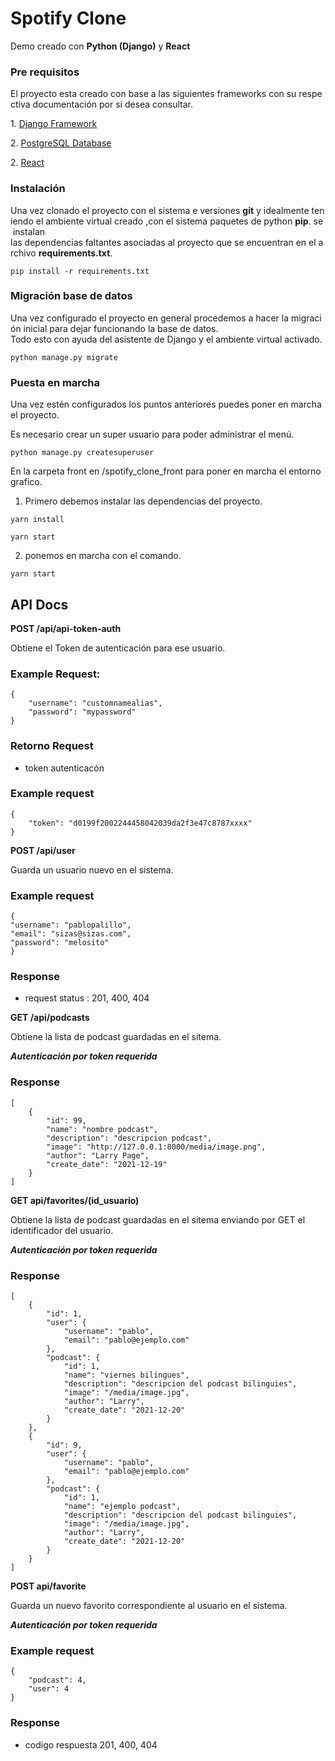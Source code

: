 # Spotify Clone
Demo creado con **Python (Django)** y **React**

### Pre requisitos
El proyecto esta creado con base a las siguientes frameworks con su respectiva documentación por si desea consultar.

1. [Django Framework](https://docs.djangoproject.com/en/3.0)

2. [PostgreSQL Database](https://www.postgresql.org/)

2. [React](https://es.reactjs.org/)

### Instalación
Una vez clonado el proyecto con el sistema e versiones **git** y idealmente teniendo el ambiente virtual creado ,con el sistema paquetes de python **pip**. se instalan 
las dependencias faltantes asociadas al proyecto que se encuentran en el archivo **requirements.txt**.

```
pip install -r requirements.txt 
```

###  Migración base de datos

Una vez configurado el proyecto en general procedemos a hacer la migración inicial para dejar funcionando la base de datos.
Todo esto con ayuda del asistente de Django y el ambiente virtual activado.

```
python manage.py migrate                              
```


### Puesta en marcha
Una vez estén configurados los puntos anteriores puedes poner en marcha el proyecto.

Es necesario crear un super usuario para poder administrar el menú.

```
python manage.py createsuperuser
```

En la carpeta front en /spotify_clone_front para poner en marcha el entorno grafico.

1. Primero debemos instalar las dependencias del proyecto.

```
yarn install
```

```
yarn start
```

2. ponemos en marcha con el comando.
```
yarn start
```


## API Docs

**POST /api/api-token-auth**

Obtiene el Token de autenticación para ese usuario.
### Example Request:

```
{
	"username": "customnamealias",
	"password": "mypassword"
}
```

### Retorno Request
- token autenticacón

### Example request
```
{
	"token": "d0199f2002244458042039da2f3e47c8787xxxx"
}
```

**POST /api/user**

Guarda un usuario nuevo en el sistema.

### Example request
```
{
"username": "pablopalillo",
"email": "sizas@sizas.com",
"password": "melosito"
}
```

### Response
- request status : 201, 400, 404

**GET /api/podcasts**

Obtiene la lista de podcast guardadas en el sitema.

***Autenticación por token requerida***

### Response
```
[
	{
		"id": 99,
		"name": "nombre podcast",
		"description": "descripcion podcast",
		"image": "http://127.0.0.1:8000/media/image.png",
		"author": "Larry Page",
		"create_date": "2021-12-19"
	}
]
```

**GET api/favorites/(id_usuario)**

Obtiene la lista de podcast guardadas en el sitema enviando por GET el identificador del usuario.

***Autenticación por token requerida***

### Response
```
[
	{
		"id": 1,
		"user": {
			"username": "pablo",
			"email": "pablo@ejemplo.com"
		},
		"podcast": {
			"id": 1,
			"name": "viernes bilingues",
			"description": "descripcion del podcast bilinguies",
			"image": "/media/image.jpg",
			"author": "Larry",
			"create_date": "2021-12-20"
		}
	},
	{
		"id": 9,
		"user": {
			"username": "pablo",
			"email": "pablo@ejemplo.com"
		},
		"podcast": {
			"id": 1,
			"name": "ejemplo podcast",
			"description": "descripcion del podcast bilinguies",
			"image": "/media/image.jpg",
			"author": "Larry",
			"create_date": "2021-12-20"
		}
	}
]
```

**POST api/favorite**

Guarda un nuevo favorito correspondiente al usuario en el sistema.

***Autenticación por token requerida***

### Example request
```
{ 
	"podcast": 4,
	"user": 4
}
```


### Response
- codigo respuesta 201, 400, 404
